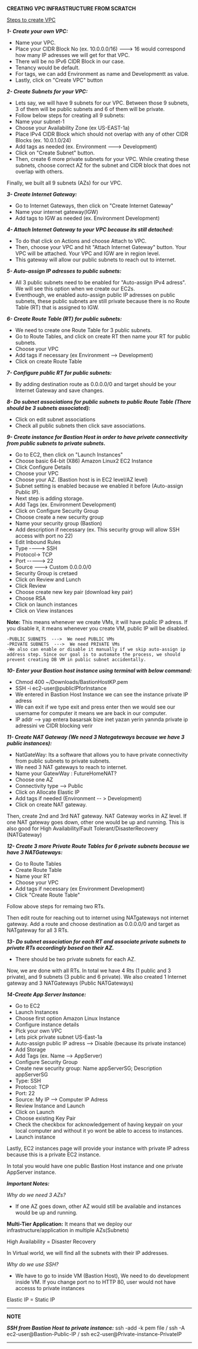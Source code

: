 **CREATING VPC INFRASTRUCTURE FROM SCRATCH**

<u>Steps to create VPC</u>

**_1- Create your own VPC:_**

 - Name your VPC.
 - Place your CIDR Block No (ex. 10.0.0.0/16) ---> 16 would correspond how many IP adresses we will get for that VPC.
 - There will be no IPv6 CIDR Block in our case.
 - Tenancy would be default.
 - For tags, we can add Environment as name and Developmentt as value. 
 - Lastly, click on "Create VPC" button

**_2- Create Subnets for your VPC:_**

 - Lets say, we will have 9 subnets for our VPC. Between those 9 subnets, 3 of them will be public subnets and 6 of them will be private.
 - Follow below steps for creating all 9 subnets:
 - Name your subnet-1 
 - Choose your Availability Zone (ex US-EAST-1a)
 - Place IPv4 CIDR Block which should not overlap with any of other CIDR Blocks (ex. 10.0.1.0/24)
 - Add tags as needed (ex. Environment ---> Development)
 - Click on "Create Subnet" button.
 - Then, create 6 more private subnets for your VPC. While creating these subnets, choose correct AZ for the subnet and CIDR block that does not overlap with           others.  

 Finally, we built all 9 subnets (AZs) for our VPC.

**_3- Create Internet Gateway:_**

  - Go to Internet Gateways, then click on "Create Internet Gateway"
  - Name your internet gateway(IGW)
  - Add tags to IGW as needed (ex. Environment Development)

**_4- Attach Internet Gateway to your VPC because its still detached:_**

   - To do that click on Actions and choose Attach to VPC.
   - Then, choose your VPC and hit "Attach Internet Gateway" button. Your VPC will be attached. Your VPC and IGW are in region level.
   - This gateway will allow our public subnets to reach out to internet.

**_5- Auto-assign IP adresses to public subnets:_**

   - All 3 public subnets need to be enabled for "Auto-assign IPv4 adress". We will see this option when we create our EC2s.
   - Eventhough, we enabled auto-assign public IP adresses on public subnets, these public subnets are still private because there is no Route Table (RT) that is         assigned to IGW. 

**_6- Create Route Table (RT) for public subnets:_**

   - We need to create one Route Table for 3 public subnets. 
   - Go to Route Tables, and click on create RT then name your RT for public subnets.
   - Choose your VPC
   - Add tags if necessary (ex Environment --> Development)
   - Click on create Route Table

**_7- Configure public RT for public subnets:_** 

   - By adding destination route as 0.0.0.0/0 and target should be your Internet Gateway and save changes.

**_8- Do subnet associations for public subnets to public Route Table (There should be 3 subnets associated):_**

   - Click on edit subnet associations
   - Check all public subnets then click save associations.

**_9- Create instance for Bastion Host in order to have private connectivity from public subnets to private subnets._**

   - Go to EC2, then click on "Launch Instances"
   - Choose basic 64-bit (X86) Amazon Linux2 EC2 Instance
   - Click Configure Details
   - Choose your VPC
   - Choose your AZ.  (Bastion host is in EC2 level/AZ level)
   - Subnet setting is enabled because we enabled it before (Auto-assign Public IP).    
   - Next step is adding storage.
   - Add Tags (ex. Environment Development)
   - Click on Configure Security Group
   - Choose create a new security group  
   - Name your security group (Bastion)
   - Add description if necessary (ex. This security group will allow SSH access with port no 22)
   - Edit Inbound Rules
   - Type ----> SSH
   - Protocol-> TCP
   - Port -----> 22
   - Source ---> Custom 0.0.0.0/0
   - Security Group is cretaed
   - Click on Review and Lunch
   - Click Review 
   - Choose create new key pair (download key pair)
   - Choose RSA
   - Click on launch instances
   - Click on View instances

   **Note:** This means whenever we create VMs, it will have public IP adress. If you disable it, it means whenever you create VM, public IP will be disabled.
   
    -PUBLIC SUBNETS  --->  We need PUBLIC VMs
    -PRIVATE SUBNETS  --->  We need PRIVATE VMs
    -We also can enable or disable it manually if we skip auto-assign ip address step. Since our goal is to automate the process, we should prevent creating DB VM in public subnet accidentally.

**_10- Enter your Bastion host instance using terminal with below command:_**

   - Chmod 400 ~/Downloads/BastionHostKP.pem
   - SSH -i ec2-user@publicIPforInstance
   - We entered in Bastion Host Instance we can see the instance private IP adress
   - We can exit if we type exit and press enter then we would see our username for computer it means we are back in our computer.
   - IP addr   —> yap entera basarsak bize inet yazan yerin yanında private ip adressini ve CIDR blocking verir

**_11- Create NAT Gateway (We need 3 Nategateways because we have 3 public instances):_**

   - NatGateWay: Its a software that allows you to have private connectivity from public subnets to private subnets.
   - We need 3 NAT gateways to reach to internet. 
   - Name your GatewWay : FutureHomeNAT?
   - Choose one AZ 
   - Connectivity type --> Public
   - Click on Allocate Elastic IP
   - Add tags if needed (Environment -- > Development)
   - Click on create NAT gateway.

Then, create 2nd and 3rd NAT gateway. NAT Gateway works in AZ level. If one NAT gateway goes down, other one would be up and running.
This is also good for High Availability/Fault Tolerant/DisasterRecovery (NATGateway)

**_12- Create 3 more Private Route Tables for 6 private subnets because we have 3 NATGateways:_**

   - Go to Route Tables
   - Create Route Table
   - Name your RT
   - Choose your VPC
   - Add tags if necessary (ex Environment Development)
   - Click "Create Route Table"

Follow above steps for remaing two RTs.

Then edit route for reaching out to internet using NATgateways not internet gateway. Add a route and choose destination as 0.0.0.0/0 and target as NATgateway for all 3 RTs.

**_13- Do subnet association for each RT and associate private subnets to private RTs accordingly based on their AZ._**

- There should be two private subnets for each AZ. 

Now, we are done with all RTs. In total we have 4 Rts (1 public and 3 private), and 9 subnets (3 public and 6 private). We also created 1 Internet gateway and 3 NATGateways (Public NATGateways)

**_14-Create App Server Instance:_**

 - Go to EC2
 - Launch Instances
 - Choose first option Amazon Linux Instance
 - Configure instance details
 - Pick your own VPC
 - Lets pick private subnet US-East-1a
 - Auto-assign public IP adress --> Disable (because its private instance)
 - Add Storage
 - Add Tags (ex. Name   --> AppServer)
 - Configure Security Group
 - Create new security group: Name  appServerSG;   Description   appServerSG 
 - Type: SSH
 - Protocol: TCP
 - Port: 22
 - Source: My IP --> Computer IP Adress
 - Review Instance and Launch
 - Click on Launch
 - Choose existing Key Pair
 - Check the checkbox for acknowledgement of having keypair on your local computer and without it yo wont be able to access to instances.
 - Launch instance

Lastly, EC2 instances page will provide your instance with private IP adress because this is a private EC2 instance. 

In total you would have one public Bastion Host instance and one private AppServer instance.


**_Important Notes:_** 

_Why do we need 3 AZs?_

 - If one AZ goes down, other AZ would still be available and instances would be up and running.

**Multi-Tier Application:** It means that we deploy our infrastructure/application in multiple AZs(Subnets)  

High Availability = Disaster Recovery  

In Virtual world, we will find all the subnets with their IP addresses.

_Why do we use SSH?_

 - We have to go to inside VM (Bastion Host), We need to do development inside VM.
   If you change port no to HTTP 80, user would not have accesss to private instances

Elastic IP = Static IP




---
**NOTE**

**_SSH from Bastion Host to private instance:_**
ssh -add -k pem file  /
ssh -A ec2-user@Bastion-Public-IP  /
ssh ec2-user@Private-instance-PrivateIP

---
  

